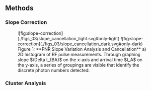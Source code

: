 ## Methods

<!-- In paper -->

### Slope Correction

<figure markdown> 
    <a name='fig:slope-correction'></a> 
    ![fig:slope-correction](./figs_03/slope_cancellation_light.svg#only-light)
    ![fig:slope-correction](./figs_03/slope_cancellation_dark.svg#only-dark) 
    <figcaption markdown> Figure 1: **PNR Slope Variation Analysis and Cancellation** a) 2D histogram of RF pulse measurements. Through graphing slope $\Delta t_{BA}$ on the x-axis and arrival time $t_A$ on the y-axis, a series of groupings are visible that identify the discrete photon numbers detected.</figcaption>
    </figure>

### Cluster Analysis
